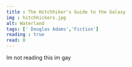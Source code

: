 ```yaml
---
title : The Hitchhiker's Guide to the Galaxy
img : hitchhickers.jpg
alt: Waterland
tags: [' Douglas Adams','Fiction']
reading : true
read: 0
---
```


Im not reading this im gay
